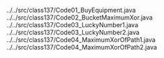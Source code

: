 ../../src/class137/Code01_BuyEquipment.java
../../src/class137/Code02_BucketMaximumXor.java
../../src/class137/Code03_LuckyNumber1.java
../../src/class137/Code03_LuckyNumber2.java
../../src/class137/Code04_MaximumXorOfPath1.java
../../src/class137/Code04_MaximumXorOfPath2.java
